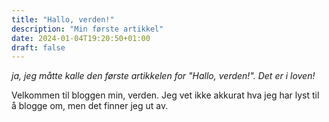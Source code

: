 ```yaml
---
title: "Hallo, verden!"
description: "Min første artikkel"
date: 2024-01-04T19:20:50+01:00
draft: false
---
```


*ja, jeg måtte kalle den første artikkelen for "Hallo, verden!". Det er i loven!*

Velkommen til bloggen min, verden. Jeg vet ikke akkurat hva jeg har lyst til å blogge om, men det finner jeg ut av.